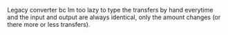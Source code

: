 Legacy converter bc Im too lazy to type the transfers by hand everytime and the input and output are always identical, only the amount changes (or there more or less transfers).
